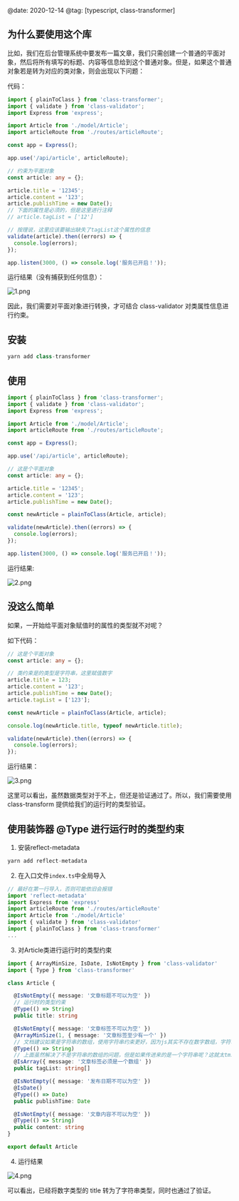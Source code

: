 @date: 2020-12-14
@tag: [typescript, class-transformer]

## 为什么要使用这个库

比如，我们在后台管理系统中要发布一篇文章，我们只需创建一个普通的平面对象，然后将所有填写的标题、内容等信息给到这个普通对象。但是，如果这个普通对象若是转为对应的类对象，则会出现以下问题：

代码：

```ts
import { plainToClass } from 'class-transformer';
import { validate } from 'class-validator';
import Express from 'express';

import Article from './model/Article';
import articleRoute from './routes/articleRoute';

const app = Express();

app.use('/api/article', articleRoute);

// 约束为平面对象
const article: any = {};

article.title = '12345';
article.content = '123';
article.publishTime = new Date();
// 下面的属性是必须的，但是这里进行注释
// article.tagList = ['12']

// 按理说，这里应该要输出缺失了tagList这个属性的信息
validate(article).then((errors) => {
  console.log(errors);
});

app.listen(3000, () => console.log('服务已开启！'));
```

运行结果（没有捕获到任何信息）：

![1.png](https://free4.yunpng.top/2025/02/27/67bfb1b1c37a5.png)

因此，我们需要对平面对象进行转换，才可结合 class-validator 对类属性信息进行约束。

## 安装

```ts
yarn add class-transformer
```

## 使用

```ts
import { plainToClass } from 'class-transformer';
import { validate } from 'class-validator';
import Express from 'express';

import Article from './model/Article';
import articleRoute from './routes/articleRoute';

const app = Express();

app.use('/api/article', articleRoute);

// 这是个平面对象
const article: any = {};

article.title = '12345';
article.content = '123';
article.publishTime = new Date();

const newArticle = plainToClass(Article, article);

validate(newArticle).then((errors) => {
  console.log(errors);
});

app.listen(3000, () => console.log('服务已开启！'));
```

运行结果:

![2.png](https://free4.yunpng.top/2025/02/27/67bfb1b1ad296.png)

## 没这么简单

如果，一开始给平面对象赋值时的属性的类型就不对呢？

如下代码：

```ts
// 这是个平面对象
const article: any = {};

// 类约束是的类型是字符串，这里赋值数字
article.title = 123;
article.content = '123';
article.publishTime = new Date();
article.tagList = ['123'];

const newArticle = plainToClass(Article, article);

console.log(newArticle.title, typeof newArticle.title);

validate(newArticle).then((errors) => {
  console.log(errors);
});
```

运行结果：

![3.png](https://free4.yunpng.top/2025/02/27/67bfb1ec0579f.png)

这里可以看出，虽然数据类型对于不上，但还是验证通过了。所以，我们需要使用 class-transform 提供给我们的运行时的类型验证。

## 使用装饰器 @Type 进行运行时的类型约束

1. 安装reflect-metadata

```ts
yarn add reflect-metadata
```

2. 在入口文件`index.ts`中全局导入

```ts
// 最好在第一行导入，否则可能依旧会报错
import 'reflect-metadata'
import Express from 'express'
import articleRoute from './routes/articleRoute'
import Article from './model/Article'
import { validate } from 'class-validator'
import { plainToClass } from 'class-transformer'
...
```

3. 对Article类进行运行时的类型约束

```ts
import { ArrayMinSize, IsDate, IsNotEmpty } from 'class-validator'
import { Type } from 'class-transformer'

class Article {

  @IsNotEmpty({ message: '文章标题不可以为空' })
  // 运行时的类型约束
  @Type(() => String)
  public title: string

  @IsNotEmpty({ message: '文章标签不可以为空' })
  @ArrayMinSize(1, { message: '文章标签至少有一个' })
  // 文档建议如果是字符串的数组，使用字符串约束更好，因为js其实不存在数字数组，字符串数组等
  @Type(() => String)
  // 上面虽然解决了不是字符串的数组的问题，但是如果传进来的是一个字符串呢？这就太tm难了，所以再在编译时检查一下算了吧，运行时不管了
  @IsArray({ message: '文章标签必须是一个数组' })
  public tagList: string[]

  @IsNotEmpty({ message: '发布日期不可以为空' })
  @IsDate()
  @Type(() => Date)
  public publishTime: Date

  @IsNotEmpty({ message: '文章内容不可以为空' })
  @Type(() => String)
  public content: string
}

export default Article
```

4. 运行结果

![4.png](https://free4.yunpng.top/2025/02/27/67bfb1ec05754.png)

可以看出，已经将数字类型的 title 转为了字符串类型，同时也通过了验证。
